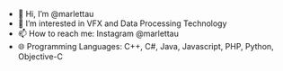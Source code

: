 - 👋 Hi, I’m @marlettau
- 👀 I’m interested in VFX and Data Processing Technology
- 📫 How to reach me: Instagram @marlettau
- 🌐 Programming Languages: C++, C#, Java, Javascript, PHP, Python, Objective-C
